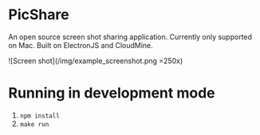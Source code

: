 # PicShare
An open source screen shot sharing application. Currently only supported on Mac. Built on ElectronJS and CloudMine.

![Screen shot](/img/example_screenshot.png =250x)

# Running in development mode
1. `npm install`
2. `make run`
